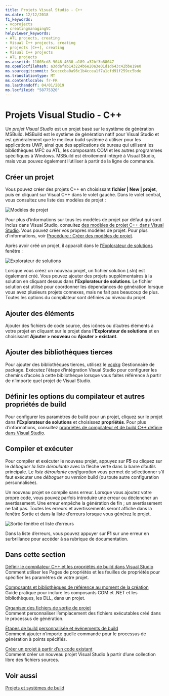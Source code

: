 ```yaml
---
title: Projets Visual Studio - C++
ms.date: 12/12/2018
f1_keywords:
- vcprojects
- creatingmanagingVC
helpviewer_keywords:
- ATL projects, creating
- Visual C++ projects, creating
- projects [C++], creating
- Visual C++ projects
- ATL projects
ms.assetid: 11003cd8-9046-4630-a189-a32bf3b88047
ms.openlocfilehash: a3ddafab143224b6e20a3e01d1d643c42bbe19e0
ms.sourcegitcommit: 5cecccba0a96c1b4ccea1f7a1cfd91f259cc5bde
ms.translationtype: MT
ms.contentlocale: fr-FR
ms.lasthandoff: 04/01/2019
ms.locfileid: "58775320"
---
```

# <a name="visual-studio-projects---c"></a>Projets Visual Studio - C++

Un *projet Visual Studio* est un projet basé sur le système de génération MSBuild. MSBuild est le système de génération natif pour Visual Studio et est généralement que le meilleur build système à utiliser pour les applications UWP, ainsi que des applications de bureau qui utilisent les bibliothèques MFC ou ATL, les composants COM et les autres programmes spécifiques à Windows. MSBuild est étroitement intégré à Visual Studio, mais vous pouvez également l’utiliser à partir de la ligne de commande. 

## <a name="create-a-project"></a>Créer un projet

Vous pouvez créer des projets C++ en choisissant **fichier &#124; New &#124; projet**, puis en cliquant sur Visual C++ dans le volet gauche. Dans le volet central, vous consultez une liste des modèles de projet : 

   ![Modèles de projet](../overview/media/vs2017-new-project.png "Boîte de dialogue Nouveau projet de Visual Studio 2017")

Pour plus d’informations sur tous les modèles de projet par défaut qui sont inclus dans Visual Studio, consultez [des modèles de projet C++ dans Visual Studio](reference/visual-cpp-project-types.md). Vous pouvez créer vos propres modèles de projet. Pour plus d'informations, voir [Procédure : Créer des modèles de projet](/visualstudio/ide/how-to-create-project-templates).

Après avoir créé un projet, il apparaît dans le [l’Explorateur de solutions](/visualstudio/ide/solutions-and-projects-in-visual-studio) fenêtre :

   ![Explorateur de solutions](media/mathlibrary-solution-explorer-153.png)

Lorsque vous créez un nouveau projet, un fichier solution (.sln) est également créé. Vous pouvez ajouter des projets supplémentaires à la solution en cliquant dessus dans **l’Explorateur de solutions**. Le fichier solution est utilisé pour coordonner les dépendances de génération lorsque vous avez plusieurs projets connexes, mais ne fait pas beaucoup de plus. Toutes les options du compilateur sont définies au niveau du projet.

## <a name="add-items"></a>Ajouter des éléments

Ajouter des fichiers de code source, des icônes ou d’autres éléments à votre projet en cliquant sur le projet dans **l’Explorateur de solutions** et en choisissant **Ajouter > nouveau** ou **Ajouter > existant**.

## <a name="add-third-party-libraries"></a>Ajouter des bibliothèques tierces

Pour ajouter des bibliothèques tierces, utilisez le [vcpkg](vcpkg.md) Gestionnaire de package. Exécutez l’étape d’intégration Visual Studio pour configurer les chemins d’accès à cette bibliothèque lorsque vous faites référence à partir de n’importe quel projet de Visual Studio. 

## <a name="set-compiler-options-and-other-build-properties"></a>Définir les options du compilateur et autres propriétés de build

Pour configurer les paramètres de build pour un projet, cliquez sur le projet dans **l’Explorateur de solutions** et choisissez **propriétés**. Pour plus d’informations, consultez [propriétés de compilateur et de build C++ définie dans Visual Studio](working-with-project-properties.md).

## <a name="compile-and-run"></a>Compiler et exécuter

Pour compiler et exécuter le nouveau projet, appuyez sur **F5** ou cliquez sur le *déboguer la liste déroulante* avec la flèche verte dans la barre d’outils principale. Le *liste déroulante configuration* vous permet de sélectionner s’il faut exécuter une *déboguer* ou *version* build (ou toute autre configuration personnalisée).

Un nouveau projet se compile sans erreur. Lorsque vous ajoutez votre propre code, vous pouvez parfois introduire une erreur ou déclencher un avertissement. Une erreur empêche la génération de fin ; un avertissement ne fait pas. Toutes les erreurs et avertissements seront affiche dans la fenêtre Sortie et dans la liste d’erreurs lorsque vous générez le projet. 

   ![Sortie fenêtre et liste d’erreurs](../overview/media/vs2017-output-error-list.png)

Dans la liste d’erreurs, vous pouvez appuyer sur **F1** sur une erreur en surbrillance pour accéder à sa rubrique de documentation.

## <a name="in-this-section"></a>Dans cette section

[Définir le compilateur C++ et les propriétés de build dans Visual Studio](working-with-project-properties.md)<br/>
Comment utiliser les Pages de propriétés et les feuilles de propriétés pour spécifier les paramètres de votre projet.

[Composants et bibliothèques de référence au moment de la création](adding-references-in-visual-cpp-projects.md)<br/>
Guide pratique pour inclure les composants COM et .NET et les bibliothèques, les DLL, dans un projet.
 
[Organiser des fichiers de sortie de projet](how-to-organize-project-output-files-for-builds.md)<br/>
Comment personnaliser l’emplacement des fichiers exécutables créé dans le processus de génération.

[Étapes de build personnalisée et événements de build](understanding-custom-build-steps-and-build-events.md)<br/>
Comment ajouter n’importe quelle commande pour le processus de génération à points spécifiés.

[Créer un projet à partir d’un code existant](how-to-create-a-cpp-project-from-existing-code.md)<br/>
Comment créer un nouveau projet Visual Studio à partir d’une collection libre des fichiers sources.

## <a name="see-also"></a>Voir aussi

[Projets et systèmes de build](projects-and-build-systems-cpp.md)<br>
